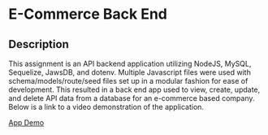 # E-Commerce Back End

## Description
This assignment is an API backend application utilizing NodeJS, MySQL, Sequelize, JawsDB, and dotenv. Multiple Javascript files were used with schema/models/route/seed files set up in a modular fashion for ease of development. This resulted in a back end app used to view, create, update, and delete API data from a database for an e-commerce based company. Below is a link to a video demonstration of the application.

[App Demo](https://github.com/dmtweedy/ecommerce-backend/assets/135908704/bf4c9869-3a98-472a-b4f7-1db29b7f92ca)
